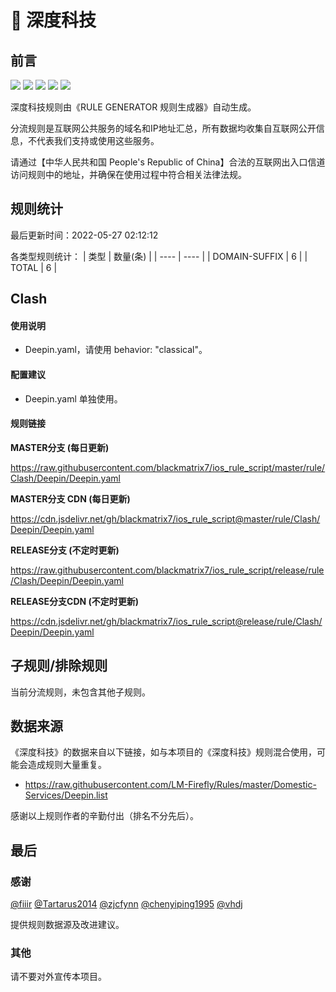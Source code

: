 # 🧸 深度科技

## 前言

![](https://shields.io/badge/-移除重复规则-ff69b4) ![](https://shields.io/badge/-DOMAIN与DOMAIN--SUFFIX合并-green) ![](https://shields.io/badge/-DOMAIN--SUFFIX间合并-critical) ![](https://shields.io/badge/-DOMAIN--SUFFIX与DOMAIN--KEYWORD合并-blue) ![](https://shields.io/badge/-IP--CIDR(6)合并-blueviolet) 

深度科技规则由《RULE GENERATOR 规则生成器》自动生成。

分流规则是互联网公共服务的域名和IP地址汇总，所有数据均收集自互联网公开信息，不代表我们支持或使用这些服务。

请通过【中华人民共和国 People's Republic of China】合法的互联网出入口信道访问规则中的地址，并确保在使用过程中符合相关法律法规。

## 规则统计

最后更新时间：2022-05-27 02:12:12

各类型规则统计：
| 类型 | 数量(条)  | 
| ---- | ----  |
| DOMAIN-SUFFIX | 6  | 
| TOTAL | 6  | 


## Clash 

#### 使用说明
- Deepin.yaml，请使用 behavior: "classical"。

#### 配置建议
- Deepin.yaml 单独使用。

#### 规则链接
**MASTER分支 (每日更新)**

https://raw.githubusercontent.com/blackmatrix7/ios_rule_script/master/rule/Clash/Deepin/Deepin.yaml

**MASTER分支 CDN (每日更新)**

https://cdn.jsdelivr.net/gh/blackmatrix7/ios_rule_script@master/rule/Clash/Deepin/Deepin.yaml

**RELEASE分支 (不定时更新)**

https://raw.githubusercontent.com/blackmatrix7/ios_rule_script/release/rule/Clash/Deepin/Deepin.yaml

**RELEASE分支CDN (不定时更新)**

https://cdn.jsdelivr.net/gh/blackmatrix7/ios_rule_script@release/rule/Clash/Deepin/Deepin.yaml

## 子规则/排除规则


当前分流规则，未包含其他子规则。

## 数据来源

《深度科技》的数据来自以下链接，如与本项目的《深度科技》规则混合使用，可能会造成规则大量重复。

- https://raw.githubusercontent.com/LM-Firefly/Rules/master/Domestic-Services/Deepin.list


感谢以上规则作者的辛勤付出（排名不分先后）。

## 最后

### 感谢

[@fiiir](https://github.com/fiiir) [@Tartarus2014](https://github.com/Tartarus2014) [@zjcfynn](https://github.com/zjcfynn) [@chenyiping1995](https://github.com/chenyiping1995) [@vhdj](https://github.com/vhdj)

提供规则数据源及改进建议。

### 其他

请不要对外宣传本项目。